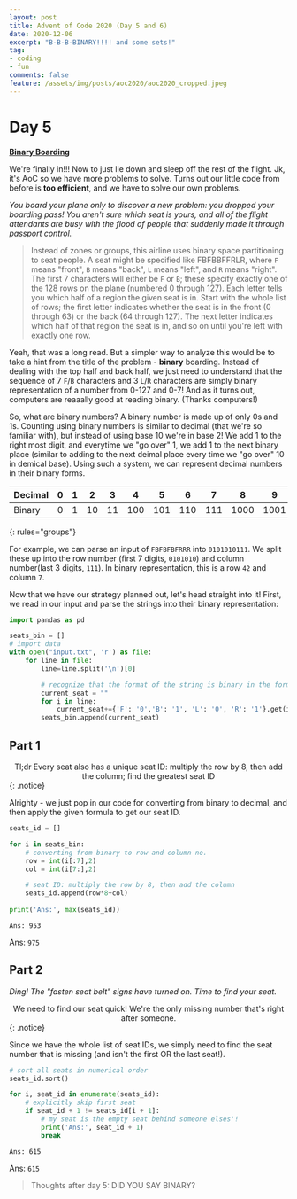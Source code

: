 ```yaml
---
layout: post
title: Advent of Code 2020 (Day 5 and 6)
date: 2020-12-06
excerpt: "B-B-B-BINARY!!!! and some sets!"
tag: 
- coding
- fun
comments: false
feature: /assets/img/posts/aoc2020/aoc2020_cropped.jpeg
---
```


# Day 5
<a href="https://adventofcode.com/2020/day/5"><b>Binary Boarding</b></a>

We're finally in!!! Now to just lie down and sleep off the rest of the flight. Jk, it's AoC so we have more problems to solve. Turns out our little code from before is **too efficient**, and we have to solve our own problems. 

*You board your plane only to discover a new problem: you dropped your boarding pass! You aren't sure which seat is yours, and all of the flight attendants are busy with the flood of people that suddenly made it through passport control.*

> Instead of zones or groups, this airline uses binary space partitioning to seat people. A seat might be specified like FBFBBFFRLR, where `F` means "front", `B` means "back", `L` means "left", and `R` means "right". The first 7 characters will either be `F` or `B`; these specify exactly one of the 128 rows on the plane (numbered 0 through 127). Each letter tells you which half of a region the given seat is in. Start with the whole list of rows; the first letter indicates whether the seat is in the front (0 through 63) or the back (64 through 127). The next letter indicates which half of that region the seat is in, and so on until you're left with exactly one row.

Yeah, that was a long read. But a simpler way to analyze this would be to take a hint from the title of the problem - **binary** boarding. Instead of dealing with the top half and back half, we just need to understand that the sequence of 7 `F`/`B` characters and 3 `L`/`R` characters are simply binary representation of a number from 0-127 and 0-7! And as it turns out, computers are reaaally good at reading binary. (Thanks computers!) 

So, what are binary numbers? A binary number is made up of only 0s and 1s. Counting using binary numbers is similar to decimal (that we're so familiar with), but instead of using base 10 we're in base 2! We add 1 to the right most digit, and everytime we "go over" 1, we add 1 to the next binary place (similar to adding to the next deimal place every time we "go over" 10 in demical base). Using such a system, we can represent decimal numbers in their binary forms.

| Decimal | 0 | 1 | 2  | 3  | 4   | 5   | 6   | 7   | 8    | 9    | 10   | 11   | 12   | 13   | 14   | 15   |
|---------|---|---|----|----|-----|-----|-----|-----|------|------|------|------|------|------|------|------|
| Binary  | 0 | 1 | 10 | 11 | 100 | 101 | 110 | 111 | 1000 | 1001 | 1010 | 1011 | 1100 | 1101 | 1110 | 1111 |
{: rules="groups"}

For example, we can parse an input of `FBFBFBFRRR` into `0101010111`. We split these up into the row number (first 7 digits, `0101010`) and column number(last 3 digits, `111`). In binary representation, this is a row `42` and column `7`.  

Now that we have our strategy planned out, let's head straight into it! First, we read in our input and parse the strings into their binary representation:

```python
import pandas as pd 

seats_bin = []
# import data
with open("input.txt", 'r') as file:
    for line in file:
        line=line.split('\n')[0]

        # recognize that the format of the string is binary in the format: row = [:7], col = [7:]
        current_seat = ""
        for i in line:
            current_seat+={'F': '0','B': '1', 'L': '0', 'R': '1'}.get(i)
        seats_bin.append(current_seat)
```

## Part 1
<center>Tl;dr Every seat also has a unique seat ID: multiply the row by 8, then add the column; find the greatest seat ID</center>
{: .notice}

Alrighty - we just pop in our code for converting from binary to decimal, and then apply the given formula to get our seat ID.

```python
seats_id = []

for i in seats_bin:
    # converting from binary to row and column no.
    row = int(i[:7],2)
    col = int(i[7:],2)

    # seat ID: multiply the row by 8, then add the column
    seats_id.append(row*8+col)
    
print('Ans:', max(seats_id))
```

    Ans: 953

Ans: `975`

## Part 2
*Ding! The "fasten seat belt" signs have turned on. Time to find your seat.* 
<center>We need to find our seat quick! We're the only missing number that's right after someone.</center>
{: .notice}

Since we have the whole list of seat IDs, we simply need to find the seat number that is missing (and isn't the first OR the last seat!).

```python
# sort all seats in numerical order
seats_id.sort()

for i, seat_id in enumerate(seats_id):
    # explicitly skip first seat
    if seat_id + 1 != seats_id[i + 1]:
        # my seat is the empty seat behind someone elses'!
        print('Ans:', seat_id + 1)
        break
```

    Ans: 615
    

Ans: `615`

> Thoughts after day 5: DID YOU SAY BINARY?